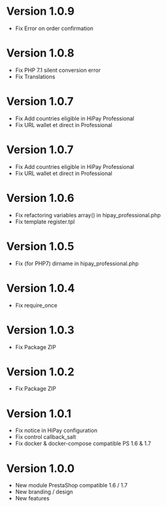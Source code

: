 # Version 1.0.9

- Fix Error on order confirmation

# Version 1.0.8

- Fix PHP 7.1 silent conversion error
- Fix Translations

# Version 1.0.7

- Fix Add countries eligible in HiPay Professional
- Fix URL wallet et direct in Professional

# Version 1.0.7

- Fix Add countries eligible in HiPay Professional
- Fix URL wallet et direct in Professional

# Version 1.0.6

- Fix refactoring variables array() in hipay_professional.php
- Fix template register.tpl

# Version 1.0.5

- Fix (for PHP7) dirname in hipay_professional.php

# Version 1.0.4

- Fix require_once

# Version 1.0.3

- Fix Package ZIP

# Version 1.0.2

- Fix Package ZIP

# Version 1.0.1

- Fix notice in HiPay configuration
- Fix control callback_salt 
- Fix docker & docker-compose compatible PS 1.6 & 1.7

# Version 1.0.0

- New module PrestaShop compatible 1.6 / 1.7
- New branding / design
- New features
